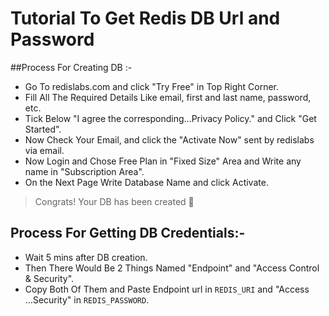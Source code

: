 # Tutorial To Get Redis DB Url and Password

##Process For Creating DB :-   
- Go To redislabs.com and click "Try Free" in Top Right Corner.   
- Fill All The Required Details Like email, first and last name, password, etc.   
- Tick Below "I agree the corresponding...Privacy Policy." and Click "Get Started".   
- Now Check Your Email, and click the "Activate Now" sent by redislabs via email.   
- Now Login and Chose Free Plan in "Fixed Size" Area and Write any name in "Subscription Area".   
- On the Next Page Write Database Name and click Activate.   
   
> Congrats! Your DB has been created 🥳   
   
## Process For Getting DB Credentials:-   
- Wait 5 mins after DB creation.   
- Then There Would Be 2 Things Named "Endpoint" and "Access Control & Security".   
- Copy Both Of Them and Paste Endpoint url in `REDIS_URI` and "Access ...Security" in `REDIS_PASSWORD`.   
